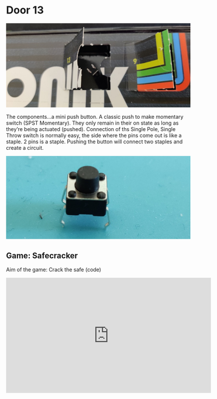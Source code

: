 # Door 13

![door](door.jpg)

The components...a mini push button. A classic push to make momentary switch (SPST Momentary). They only remain in their on state as long as they’re being actuated (pushed). Connection of ths Single Pole, Single Throw switch is normally easy, the side where the pins come out is like a staple. 2 pins is a staple. Pushing the button will connect two staples and create a circuit.

![components](components.jpg)

## Game: Safecracker

Aim of the game: Crack the safe (code)

<iframe width="560" height="315" src="https://www.youtube-nocookie.com/embed/FTmHuYuhgR8" frameborder="0" allow="accelerometer; autoplay; encrypted-media; gyroscope; picture-in-picture" allowfullscreen></iframe>